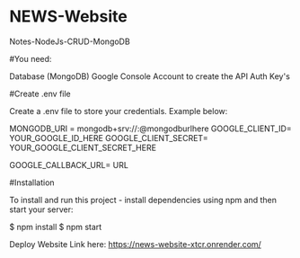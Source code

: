 # NEWS-Website

Notes-NodeJs-CRUD-MongoDB

#You need:

Database (MongoDB)
Google Console Account to create the API Auth Key's

#Create .env file

Create a .env file to store your credentials. Example below:

MONGODB_URI = mongodb+srv://<username>:<password>@mongodburlhere
GOOGLE_CLIENT_ID= YOUR_GOOGLE_ID_HERE
GOOGLE_CLIENT_SECRET= YOUR_GOOGLE_CLIENT_SECRET_HERE

GOOGLE_CALLBACK_URL= URL


#Installation

To install and run this project - install dependencies using npm and then start your server:

$ npm install
$ npm start

  Deploy Website Link here: https://news-website-xtcr.onrender.com/
  
